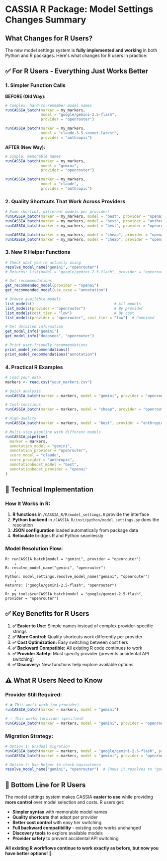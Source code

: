 # CASSIA R Package: Model Settings Changes Summary

## What Changes for R Users?

The new model settings system is **fully implemented and working** in both Python and R packages. Here's what changes for R users in practice:

## ✅ **For R Users - Everything Just Works Better**

### **1. Simpler Function Calls**

**BEFORE (Old Way):**
```r
# Complex, hard-to-remember model names
runCASSIA_batch(marker = my_markers, 
                model = "google/gemini-2.5-flash", 
                provider = "openrouter")

runCASSIA_batch(marker = my_markers, 
                model = "claude-3-5-sonnet-latest", 
                provider = "anthropic")
```

**AFTER (New Way):**
```r
# Simple, memorable names
runCASSIA_batch(marker = my_markers, 
                model = "gemini", 
                provider = "openrouter")

runCASSIA_batch(marker = my_markers, 
                model = "claude", 
                provider = "anthropic")
```

### **2. Quality Shortcuts That Work Across Providers**

```r
# Same shortcut, different models per provider!
runCASSIA_batch(marker = my_markers, model = "best", provider = "openai")     # → gpt-4o
runCASSIA_batch(marker = my_markers, model = "best", provider = "anthropic")  # → claude-3-5-sonnet-latest  
runCASSIA_batch(marker = my_markers, model = "best", provider = "openrouter") # → google/gemini-2.5-flash

runCASSIA_batch(marker = my_markers, model = "cheap", provider = "openai")    # → gpt-3.5-turbo
runCASSIA_batch(marker = my_markers, model = "cheap", provider = "openrouter") # → deepseek (much cheaper!)
```

### **3. New R Helper Functions**

```r
# Check what you're actually using
resolve_model_name("gemini", "openrouter")
# Returns: list(model = "google/gemini-2.5-flash", provider = "openrouter")

# Get recommendations
get_recommended_model(provider = "openai")
get_recommended_model(use_case = "annotation")

# Browse available models
list_models()                                    # All models
list_models(provider = "openrouter")             # By provider  
list_models(cost_tier = "low")                   # By cost
list_models(provider = "openrouter", cost_tier = "low")  # Combined

# Get detailed information
get_model_info("gemini")
get_model_info("deepseek", "openrouter")

# Print user-friendly recommendations
print_model_recommendations()
print_model_recommendations("annotation")
```

### **4. Practical R Examples**

```r
# Load your data
markers <- read.csv("your_markers.csv")

# Quick analysis
runCASSIA_batch(marker = markers, model = "gemini", provider = "openrouter")

# Cost-conscious 
runCASSIA_batch(marker = markers, model = "cheap", provider = "openrouter")

# High-quality
runCASSIA_batch(marker = markers, model = "best", provider = "anthropic")

# Multi-step pipeline with different models
runCASSIA_pipeline(
  marker = markers,
  annotation_model = "gemini",
  annotation_provider = "openrouter", 
  score_model = "claude",
  score_provider = "anthropic",
  annotationboost_model = "best",
  annotationboost_provider = "openai"
)
```

## 🔧 **Technical Implementation**

### **How It Works in R:**
1. **R functions** in `/CASSIA_R/R/model_settings.R` provide the interface
2. **Python backend** in `/CASSIA_R/inst/python/model_settings.py` does the resolution  
3. **JSON configuration** loaded automatically from package data
4. **Reticulate** bridges R and Python seamlessly

### **Model Resolution Flow:**
```
R: runCASSIA_batch(model = "gemini", provider = "openrouter")
    ↓
R: resolve_model_name("gemini", "openrouter") 
    ↓  
Python: model_settings.resolve_model_name("gemini", "openrouter")
    ↓
Returns: ("google/gemini-2.5-flash", "openrouter")
    ↓
R: py_tools$runCASSIA_batch(model = "google/gemini-2.5-flash", provider = "openrouter")
```

## ✅ **Key Benefits for R Users**

1. **✅ Easier to Use:** Simple names instead of complex provider-specific strings
2. **✅ More Control:** Quality shortcuts work differently per provider  
3. **✅ Cost Optimization:** Easy switching between cost tiers
4. **✅ Backward Compatible:** All existing R code continues to work
5. **✅ Provider Safety:** Must specify provider (prevents accidental API switching)
6. **✅ Discovery:** New functions help explore available options

## ⚠️ **What R Users Need to Know**

### **Provider Still Required:**
```r
# ❌ This won't work (no provider)
runCASSIA_batch(marker = markers, model = "gemini")

# ✅ This works (provider specified)  
runCASSIA_batch(marker = markers, model = "gemini", provider = "openrouter")
```

### **Migration Strategy:**
```r
# Option 1: Gradual migration
runCASSIA_batch(marker = markers, model = "google/gemini-2.5-flash", provider = "openrouter")  # Old way still works
runCASSIA_batch(marker = markers, model = "gemini", provider = "openrouter")                   # New way

# Option 2: Use helper to check equivalence
resolve_model_name("gemini", "openrouter")  # Shows it resolves to "google/gemini-2.5-flash"
```

## 🎯 **Bottom Line for R Users**

The model settings system makes CASSIA **easier to use** while providing **more control** over model selection and costs. R users get:

- **Simpler syntax** with memorable model names
- **Quality shortcuts** that adapt per provider
- **Better cost control** with easy tier switching  
- **Full backward compatibility** - existing code works unchanged
- **Discovery tools** to explore available models
- **Provider safety** to prevent accidental API switching

**All existing R workflows continue to work exactly as before, but now you have better options!** 🚀